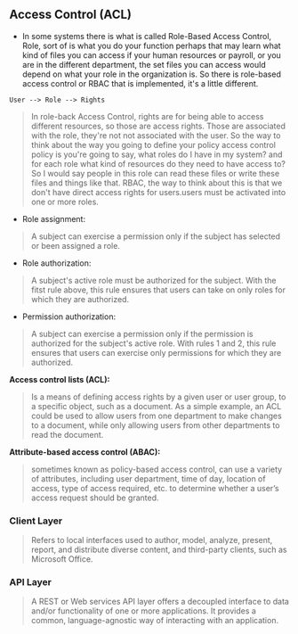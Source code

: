 ## Access Control (ACL)

* In some systems there is what is called Role-Based Access Control, Role, sort of is what you do your function perhaps that may learn what kind of files you can access if your human resources or payroll, or you are in the different department, the set files you can access would depend on what your role in the organization is. So there is role-based access control or RBAC that is implemented, it's a little different. 

`User --> Role --> Rights`

> In role-back Access Control, rights are for being able to access different resources, so those are access rights. Those are associated with the role, they're not not associated with the user. So the way to think about the way you going to define your policy access control policy is you're going to say, what roles do I have in my system?
> and for each role what kind of resources do they need to have access to? So I would say people in this role can read these files or write these files and things like that.
> RBAC, the way to think about this is that we don't have direct access rights for users.users must be activated into one or more roles.

- Role assignment: 
> A subject can exercise a permission only if the subject has selected or been assigned a role.
- Role authorization: 
> A subject's active role must be authorized for the subject. With the fitst rule above, this rule ensures that users can take on only roles for which they are authorized.
- Permission authorization: 
> A subject can exercise a permission only if the permission is authorized for the subject's active role. With rules 1 and 2, this rule ensures that users can exercise only permissions for which they are authorized.

**Access control lists (ACL):**
> Is a means of defining access rights by a given user or user group, to a specific object, such as a document.  As a simple example, an ACL could be used to allow users from one department to make changes to a document, while only allowing users from other departments to read the document.

**Attribute-based access control (ABAC):**
> sometimes known as policy-based access control, can use a variety of attributes, including user department, time of day, location of access, type of access required, etc. to determine whether a user’s access request should be granted.

### Client Layer
> Refers to local interfaces used to author, model, analyze, present, report, and distribute diverse content, and third-party clients, such as Microsoft Office.

### API Layer
> A REST or Web services API layer offers a decoupled interface to data and/or functionality of one or more applications. It provides a common, language-agnostic way of interacting with an application.

